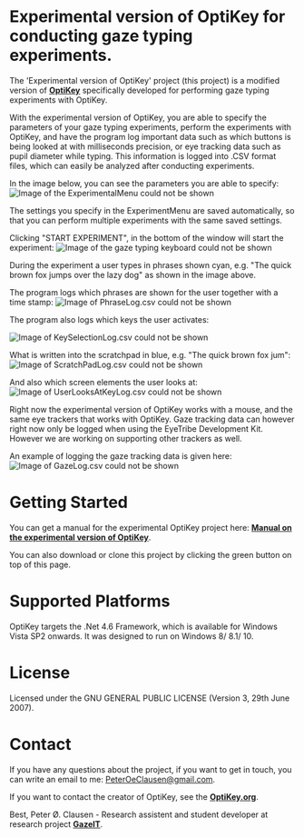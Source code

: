 # Experimental version of OptiKey for conducting gaze typing experiments.

The 'Experimental version of OptiKey' project (this project) is a modified version of [**OptiKey**](https://github.com/OptiKey/OptiKey/wiki) specifically developed for performing gaze typing experiments with OptiKey.

With the experimental version of OptiKey, you are able to specify the parameters of your gaze typing experiments, perform the experiments with OptiKey, and have the program log important data such as which buttons is being looked at with milliseconds precision, or eye tracking data such as pupil diameter while typing. This information is logged into .CSV format files, which can easily be analyzed after conducting experiments.

In the image below, you can see the parameters you are able to specify:
![Image of the ExperimentalMenu could not be shown](https://github.com/PeterOeClausen/OptiKey/blob/master/Manual/ImagesForManual/ExperimentMenu.png "ExperimentalMenu")

The settings you specify in the ExperimentMenu are saved automatically, so that you can perform multiple experiments with the same saved settings.

Clicking "START EXPERIMENT", in the bottom of the window will start the experiment:
![Image of the gaze typing keyboard could not be shown](https://github.com/PeterOeClausen/OptiKey/blob/master/manual/ImagesForManual/TheKeyboard.png "The gaze typing keyboard")

During the experiment a user types in phrases shown cyan, e.g. "The quick brown fox jumps over the lazy dog" as shown in the image above. 

The program logs which phrases are shown for the user together with a time stamp:
![Image of PhraseLog.csv could not be shown](https://github.com/PeterOeClausen/OptiKey/blob/master/manual/ImagesForManual/PhraseLog.PNG "PhraseLog.csv")

The program also logs which keys the user activates:

![Image of KeySelectionLog.csv could not be shown](https://github.com/PeterOeClausen/OptiKey/blob/master/manual/ImagesForManual/KeySelectionLog.PNG "KeySelectionLog.csv")

What is written into the scratchpad in blue, e.g. "The quick brown fox jum":
![Image of ScratchPadLog.csv could not be shown](https://github.com/PeterOeClausen/OptiKey/blob/master/manual/ImagesForManual/ScratchPadLog.PNG "ScratchPadLog.csv")

And also which screen elements the user looks at:
![Image of UserLooksAtKeyLog.csv could not be shown](https://github.com/PeterOeClausen/OptiKey/blob/master/manual/ImagesForManual/UserLooksAtKeyLog.PNG "UserLooksAtKeyLog.csv")

Right now the experimental version of OptiKey works with a mouse, and the same eye trackers that works with OptiKey. Gaze tracking data can however right now only be logged when using the EyeTribe Development Kit. However we are working on supporting other trackers as well.

An example of logging the gaze tracking data is given here:
![Image of GazeLog.csv could not be shown](https://github.com/PeterOeClausen/OptiKey/blob/master/manual/ImagesForManual/GazeLog.png "GazeLog.csv")

# Getting Started

You can get a manual for the experimental OptiKey project here: [**Manual on the experimental version of OptiKey**](https://github.com/PeterOeClausen/OptiKey/raw/master/Manual/Manual%20on%20the%20experimental%20version%20of%20OptiKey.pdf).

You can also download or clone this project by clicking the green button on top of this page.

# Supported Platforms

OptiKey targets the .Net 4.6 Framework, which is available for  Windows Vista SP2 onwards. It was designed to run on Windows 8/ 8.1/ 10.

# License

Licensed under the GNU GENERAL PUBLIC LICENSE (Version 3, 29th June 2007).

# Contact

If you have any questions about the project, if you want to get in touch, you can write an email to me: <PeterOeClausen@gmail.com>.

If you want to contact the creator of OptiKey, see the [**OptiKey.org**](https://github.com/OptiKey/OptiKey/wiki).

Best,
Peter Ø. Clausen - Research assistent and student developer at research project [**GazeIT**](http://www.cachet.dk/research/research-projects/gaze-it).
